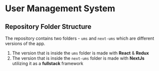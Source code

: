 # User Management System

## Repository Folder Structure

The repository contains two folders - `ums` and `next-ums` which are different versions of the app.

1.  The version that is inside the `ums` folder is made with **React** & **Redux**
2.  The version that is inside the `next-ums` folder is made with **NextJs** utilizing it as a **fullstack** framework
